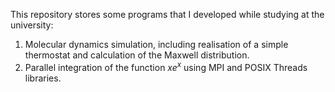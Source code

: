 This repository stores some programs that I developed while studying at the university:

1. Molecular dynamics simulation, including realisation of a simple thermostat and calculation of the Maxwell distribution.
2. Parallel integration of the function $`x e^x`$ using MPI and POSIX Threads libraries.
